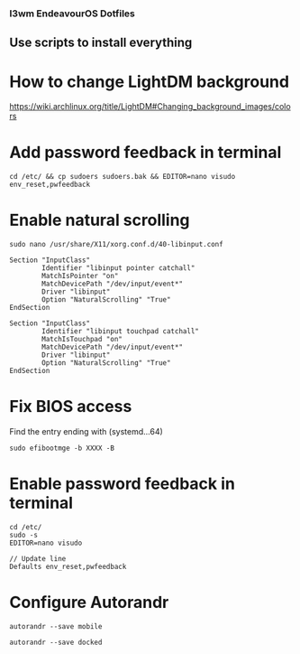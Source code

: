 ### I3wm EndeavourOS Dotfiles

## Use scripts to install everything

# How to change LightDM background
https://wiki.archlinux.org/title/LightDM#Changing_background_images/colors

# Add password feedback in terminal
```
cd /etc/ && cp sudoers sudoers.bak && EDITOR=nano visudo
env_reset,pwfeedback
```


# Enable natural scrolling

```
sudo nano /usr/share/X11/xorg.conf.d/40-libinput.conf

Section "InputClass"
        Identifier "libinput pointer catchall"
        MatchIsPointer "on"
        MatchDevicePath "/dev/input/event*"
        Driver "libinput"
        Option "NaturalScrolling" "True"
EndSection

Section "InputClass"
        Identifier "libinput touchpad catchall"
        MatchIsTouchpad "on"
        MatchDevicePath "/dev/input/event*"
        Driver "libinput"
        Option "NaturalScrolling" "True"
EndSection
```

# Fix BIOS access
Find the entry ending with (systemd...64)

```
sudo efibootmge -b XXXX -B
```

# Enable password feedback in terminal
```
cd /etc/ 
sudo -s
EDITOR=nano visudo

// Update line
Defaults env_reset,pwfeedback
```

# Configure Autorandr
```
autorandr --save mobile
```

```
autorandr --save docked
```

